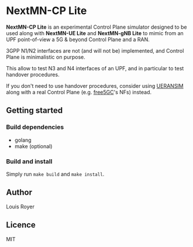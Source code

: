 # NextMN-CP Lite
**NextMN-CP Lite** is an experimental Control Plane simulator designed to be used along with **NextMN-UE Lite** and **NextMN-gNB Lite** to mimic from an UPF point-of-view a 5G & beyond Control Plane and a RAN.

3GPP N1/N2 interfaces are not (and will not be) implemented, and Control Plane is minimalistic on purpose.

This allow to test N3 and N4 interfaces of an UPF, and in particular to test handover procedures.

If you don't need to use handover procedures, consider using [UERANSIM](https://github.com/aligungr/UERANSIM) along with a real Control Plane (e.g. [free5GC](https://github.com/free5GC)'s NFs) instead.

## Getting started
### Build dependencies
- golang
- make (optional)

### Build and install
Simply run `make build` and `make install`.

## Author
Louis Royer

## Licence
MIT
